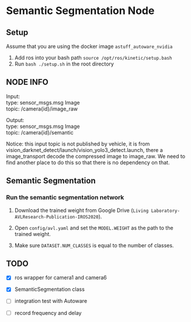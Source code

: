 # Semantic Segmentation Node

## Setup

Assume that you are using the docker image `astuff_autoware_nvidia` 

1. Add ros into your bash path `source /opt/ros/kinetic/setup.bash`
2. Run `bash ./setup.sh` in the root directory

## NODE INFO

Input: \
type: sensor_msgs.msg Image \
topic: /camera{id}/image_raw

Output: \
type: sensor_msgs.msg Image \
topic: /camera{id}/semantic

Notice: this input topic is not published by vehicle, it is from vision_darknet_detect/launch/vision_yolo3_detect.launch, there a image_transport decode the compressed image to image_raw. We need to find another place to do this so that there is no dependency on that.

## Semantic Segmentation

### Run the semantic segmentation network

1. Download the trained weight from Google Drive (`Living Laboratory-AVLResearch-Publication-IROS2020`). 

2. Open `config/avl.yaml` and set the `MODEL.WEIGHT` as the path to the trained weight. 

3. Make sure `DATASET.NUM_CLASSES` is equal to the number of classes. 

## TODO

- [x] ros wrapper for camera1 and camera6
- [x] SemanticSegmentation class
- [ ] integration test with Autoware
- [ ] record frequency and delay

